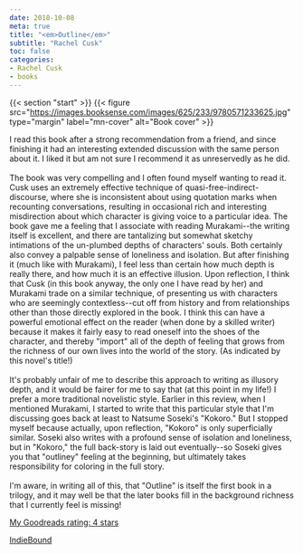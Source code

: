 ```yaml
---
date: 2018-10-08
meta: true
title: "<em>Outline</em>"
subtitle: "Rachel Cusk"
toc: false
categories:
- Rachel Cusk
- books
---
```


{{< section "start" >}}
{{< figure src="https://images.booksense.com/images/625/233/9780571233625.jpg" type="margin" label="mn-cover" alt="Book cover" >}}

I read this book after a strong recommendation from a friend, and since finishing it had an interesting extended discussion with the same person about it. I liked it but am not sure I recommend it as unreservedly as he did. <br /><br />The book was very compelling and I often found myself wanting to read it. Cusk uses an extremely effective technique of quasi-free-indirect-discourse, where she is inconsistent about using quotation marks when recounting conversations, resulting in occasional rich and interesting misdirection about which character is giving voice to a particular idea. The book gave me a feeling that I associate with reading Murakami--the writing itself is excellent, and there are tantalizing but somewhat sketchy intimations of the un-plumbed depths of characters' souls. Both certainly also convey a palpable sense of loneliness and isolation. But after finishing it (much like with Murakami), I feel less than certain how much depth is really there, and how much it is an effective illusion. Upon reflection, I think that Cusk (in this book anyway, the only one I have read by her) and Murakami trade on a similar technique, of presenting us with characters who are seemingly contextless--cut off from history and from relationships other than those directly explored in the book. I think this can have a powerful emotional effect on the reader (when done by a skilled writer) because it makes it fairly easy to read oneself into the shoes of the character, and thereby "import" all of the depth of feeling that grows from the richness of our own lives into the world of the story. (As indicated by this novel's title!)<br /><br />It's probably unfair of me to describe this approach to writing as illusory depth, and it would be fairer for me to say that (at this point in my life!) I prefer a more traditional novelistic style. Earlier in this review, when I mentioned Murakami, I started to write that this particular style that I'm discussing goes back at least to Natsume Soseki's "Kokoro." But I stopped myself because actually, upon reflection, "Kokoro" is only superficially similar. Soseki also writes with a profound sense of isolation and loneliness, but in "Kokoro," the full back-story is laid out eventually--so Soseki gives you that "outliney" feeling at the beginning, but ultimately takes responsibility for coloring in the full story.<br /><br />I'm aware, in writing all of this, that "Outline" is itself the first book in a trilogy, and it may well be that the later books fill in the background richness that I currently feel is missing!

[My Goodreads rating: 4 stars](https://www.goodreads.com/review/show/2521994433)  

[IndieBound](https://www.indiebound.org/book/9780571233625)
